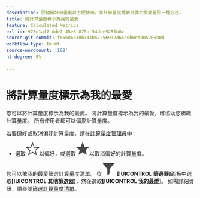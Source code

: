 ```yaml
---
description: 要組織計算量度以方便使用，將計算量度標籤為我的最愛是另一種方法。
title: 將計算量度標示為我的最愛
feature: Calculated Metrics
exl-id: 978e1af7-dde7-45e6-875a-54dee9251b8c
source-git-commit: f66686838b341b57256932d65e6b0dd005205b0d
workflow-type: tm+mt
source-wordcount: '108'
ht-degree: 9%

---
```


# 將計算量度標示為我的最愛

您可以將計算量度標示為我的最愛。 將計算量度標示為我的最愛，可協助您組織計算量度。 所有使用者都可以偏愛計算量度。

若要偏好或取消偏好計算量度，請在[計算量度管理員](cm-manager.md)中：

* 選取![星形大綱](/help/assets/icons/StarOutline.svg)以偏好，或選取![星形](/help/assets/icons/Star.svg)以取消偏好的計算量度。

您可以依我的最愛篩選計算量度清單。 從![篩選器](/help/assets/icons/Filter.svg) **[!UICONTROL 篩選器]**&#x200B;面板中選取&#x200B;**[!UICONTROL 其他篩選器]**，然後選取&#x200B;**[!UICONTROL 我的最愛]**。 如需詳細資訊，請參閱[篩選計算量度清單](cm-filter.md)。
